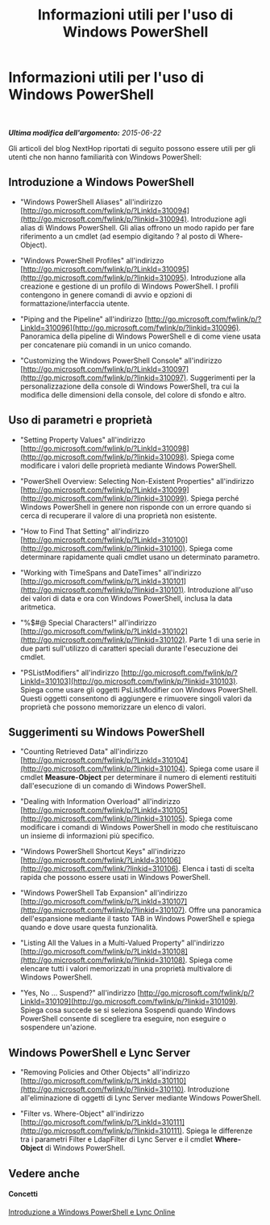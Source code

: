 ﻿---
title: Informazioni utili per l'uso di Windows PowerShell
TOCTitle: Informazioni utili per l'uso di Windows PowerShell
ms:assetid: ad35ef82-0c74-497b-87f9-de79298e7a5b
ms:mtpsurl: https://technet.microsoft.com/it-it/library/Dn362834(v=OCS.15)
ms:contentKeyID: 56269968
ms.date: 08/24/2015
mtps_version: v=OCS.15
ms.translationtype: HT
---

# Informazioni utili per l'uso di Windows PowerShell

 

_**Ultima modifica dell'argomento:** 2015-06-22_

Gli articoli del blog NextHop riportati di seguito possono essere utili per gli utenti che non hanno familiarità con Windows PowerShell:

## Introduzione a Windows PowerShell

  - "Windows PowerShell Aliases" all'indirizzo [http://go.microsoft.com/fwlink/p/?LinkId=310094](http://go.microsoft.com/fwlink/p/?linkid=310094). Introduzione agli alias di Windows PowerShell. Gli alias offrono un modo rapido per fare riferimento a un cmdlet (ad esempio digitando ? al posto di Where-Object).

  - "Windows PowerShell Profiles" all'indirizzo [http://go.microsoft.com/fwlink/p/?LinkId=310095](http://go.microsoft.com/fwlink/p/?linkid=310095). Introduzione alla creazione e gestione di un profilo di Windows PowerShell. I profili contengono in genere comandi di avvio e opzioni di formattazione/interfaccia utente.

  - "Piping and the Pipeline" all'indirizzo [http://go.microsoft.com/fwlink/p/?LinkId=310096](http://go.microsoft.com/fwlink/p/?linkid=310096). Panoramica della pipeline di Windows PowerShell e di come viene usata per concatenare più comandi in un unico comando.

  - "Customizing the Windows PowerShell Console" all'indirizzo [http://go.microsoft.com/fwlink/p/?LinkId=310097](http://go.microsoft.com/fwlink/p/?linkid=310097). Suggerimenti per la personalizzazione della console di Windows PowerShell, tra cui la modifica delle dimensioni della console, del colore di sfondo e altro.

## Uso di parametri e proprietà

  - "Setting Property Values" all'indirizzo [http://go.microsoft.com/fwlink/p/?LinkId=310098](http://go.microsoft.com/fwlink/p/?linkid=310098). Spiega come modificare i valori delle proprietà mediante Windows PowerShell.

  - "PowerShell Overview: Selecting Non-Existent Properties" all'indirizzo [http://go.microsoft.com/fwlink/p/?LinkId=310099](http://go.microsoft.com/fwlink/p/?linkid=310099). Spiega perché Windows PowerShell in genere non risponde con un errore quando si cerca di recuperare il valore di una proprietà non esistente.

  - "How to Find That Setting" all'indirizzo [http://go.microsoft.com/fwlink/p/?LinkId=310100](http://go.microsoft.com/fwlink/p/?linkid=310100). Spiega come determinare rapidamente quali cmdlet usano un determinato parametro.

  - "Working with TimeSpans and DateTimes" all'indirizzo [http://go.microsoft.com/fwlink/p/?LinkId=310101](http://go.microsoft.com/fwlink/p/?linkid=310101). Introduzione all'uso dei valori di data e ora con Windows PowerShell, inclusa la data aritmetica.

  - "%$\#@ Special Characters\!" all'indirizzo [http://go.microsoft.com/fwlink/p/?LinkId=310102](http://go.microsoft.com/fwlink/p/?linkid=310102). Parte 1 di una serie in due parti sull'utilizzo di caratteri speciali durante l'esecuzione dei cmdlet.

  - "PSListModifiers" all'indirizzo [http://go.microsoft.com/fwlink/p/?LinkId=310103](http://go.microsoft.com/fwlink/p/?linkid=310103). Spiega come usare gli oggetti PsListModifier con Windows PowerShell. Questi oggetti consentono di aggiungere e rimuovere singoli valori da proprietà che possono memorizzare un elenco di valori.

## Suggerimenti su Windows PowerShell

  - "Counting Retrieved Data" all'indirizzo [http://go.microsoft.com/fwlink/p/?LinkId=310104](http://go.microsoft.com/fwlink/p/?linkid=310104). Spiega come usare il cmdlet **Measure-Object** per determinare il numero di elementi restituiti dall'esecuzione di un comando di Windows PowerShell.

  - "Dealing with Information Overload" all'indirizzo [http://go.microsoft.com/fwlink/p/?LinkId=310105](http://go.microsoft.com/fwlink/p/?linkid=310105). Spiega come modificare i comandi di Windows PowerShell in modo che restituiscano un insieme di informazioni più specifico.

  - "Windows PowerShell Shortcut Keys" all'indirizzo [http://go.microsoft.com/fwlink/?LinkId=310106](http://go.microsoft.com/fwlink/?linkid=310106). Elenca i tasti di scelta rapida che possono essere usati in Windows PowerShell.

  - "Windows PowerShell Tab Expansion" all'indirizzo [http://go.microsoft.com/fwlink/p/?LinkId=310107](http://go.microsoft.com/fwlink/p/?linkid=310107). Offre una panoramica dell'espansione mediante il tasto TAB in Windows PowerShell e spiega quando e dove usare questa funzionalità.

  - "Listing All the Values in a Multi-Valued Property" all'indirizzo [http://go.microsoft.com/fwlink/p/?LinkId=310108](http://go.microsoft.com/fwlink/p/?linkid=310108). Spiega come elencare tutti i valori memorizzati in una proprietà multivalore di Windows PowerShell.

  - "Yes, No … Suspend?" all'indirizzo [http://go.microsoft.com/fwlink/p/?LinkId=310109](http://go.microsoft.com/fwlink/p/?linkid=310109). Spiega cosa succede se si seleziona Sospendi quando Windows PowerShell consente di scegliere tra eseguire, non eseguire o sospendere un'azione.

## Windows PowerShell e Lync Server

  - "Removing Policies and Other Objects" all'indirizzo [http://go.microsoft.com/fwlink/p/?LinkId=310110](http://go.microsoft.com/fwlink/p/?linkid=310110). Introduzione all'eliminazione di oggetti di Lync Server mediante Windows PowerShell.

  - "Filter vs. Where-Object" all'indirizzo [http://go.microsoft.com/fwlink/p/?LinkId=310111](http://go.microsoft.com/fwlink/p/?linkid=310111). Spiega le differenze tra i parametri Filter e LdapFilter di Lync Server e il cmdlet **Where-Object** di Windows PowerShell.

## Vedere anche

#### Concetti

[Introduzione a Windows PowerShell e Lync Online](an-introduction-to-windows-powershell-and-skype-for-business-online.md)

